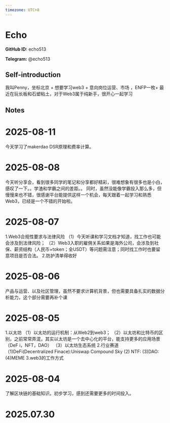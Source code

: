 ```yaml
---
timezone: UTC+8
---
```


# Echo

**GitHub ID:** echo513

**Telegram:** @echo513

## Self-introduction

我叫Penny，坐标北京 + 想要学习web3 + 意向岗位运营、市场 ，ENFP一枚+ 最近在玩长板和石塑粘土，对于Web3属于纯新手，很开心一起学习

## Notes

<!-- Content_START -->
# 2025-08-11

今天学习了makerdao DSR原理和费率计算。

# 2025-08-08

今天听分享会，看到很多同学的笔记和分享都好精彩，很难想象有很多也是小白，感叹了一下。。学渣和学霸之间的差距。。  同时，虽然没能像学霸投入那么多，但慢慢来也不错，很感谢平台能提供这样一个机会，每天跟着一起学习和熟悉Web3，已经是一个不错的开始啦。

# 2025-08-07

1.Web3合规性要求与法律风险
   （1）今天听课和学习文档才知道，找工作也可能会涉及到法律风险；
   （2）Web3入职的雇佣关系如果是海外公司，会涉及到社保、薪资结构（人民币+token；全USDT）等问题需注意；同时找工作时也要留意项目是否合法。
2.防护清单得收好

# 2025-08-06

产品与运营、以及社区管理，虽然不要求计算机背景，但也需要具备扎实的数据分析能力，这个部分需要再补个课

# 2025-08-05

1.以太坊
（1）以太坊的运行机制：从Web2到web3；
（2）以太坊和比特币的区别，之前常常弄混，其实以太坊是一个去中心化的平台，能支持更多的应用场景（DeF i，NFT，DAO）
（3）以太坊生态系统
2.行业赛道
  （1)DeFi(Decentralized Finace):Uniswap  Compound Sky
    (2) NTF:
    (3)DAO:
    (4)MEME
3.web3的工作方式

# 2025-08-04

了解区块链的基础知识。初步学习，感到还需要更多的时间投入。


# 2025.07.30


<!-- Content_END -->
